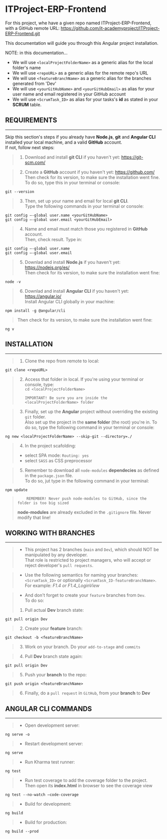 # ITProject-ERP-Frontend

For this project, whe have a given repo named ITProject-ERP-Frontend,  
with a GitHub remote URL: https://github.com/it-academyproject/ITProject-ERP-Frontend.git

This documentation will guide you through this Angular project installation.

NOTE: in this documentation...

- We will use `<localProjectFolderName>` as a generic alias for the local folder's name
- We will use `<repoURL>` as a generic alias for the remote repo's URL
- We will use `<featureBranchName>` as a generic alias for the branches generated from 'Dev'
- We will use `<yourGitHubName>` and `<yourGitHubEmail>` as alias for your user name and email registered in your GitHub account
- We will use `<ScrumTask_ID>` as alias for your tasks's **id** as stated in your **SCRUM** table.

## REQUIREMENTS

---

Skip this section's steps if you already have **Node.js**, **git** and **Angular CLI** installed your local machine, and a valid **GitHub** account.  
If not, follow next steps:

> 1.  Download and install **git CLI** if you haven't yet: https://git-scm.com/

> 2.  Create a **GitHub** account if you haven't yet: https://github.com/  
>     Then check for its version, to make sure the installation went fine.  
>     To do so, type this in your terminal or console:

    git --version

> 3.  Then, set up your name and email for local **git CLI**.  
>     Type the following commands in your terminal or console:

    git config –-global user.name <yourGitHubName>
    git config –-global user.email <yourGitHubEmail>

> 4.  Name and email must match those you registered in **GitHub** account.  
>     Then, check result. Type in:

    git config –-global user.name
    git config –-global user.email

> 5.  Downlad and install **Node.js** if you haven't yet: https://nodejs.org/es/  
>     Then check for its version, to make sure the installation went fine:

    node -v

> 6.  Downlad and install **Angular CLI** if you haven't yet: https://angular.io/  
>     Install Angular CLI globally in your machine:

    npm install -g @angular/cli

> Then check for its version, to make sure the installation went fine:

    ng v

## INSTALLATION

---

> 1.  Clone the repo from remote to local:

    git clone <repoURL>

> 2.  Access that folder in local. If you're using your terminal or console, type:  
>      `cd <localProjectFolderName>`
>
>         IMPORTANT! Be sure you are inside the <localProjectFolderName> folder

> 3.  Finally, set up the **Angular** project without overriding the existing `git` folder.  
>     Also set up the project in the **same folder** (the root) you're in.
>     To do so, type the following command in your terminal or console:

    ng new <localProjectFolderName> --skip-git --directory=./

> 4.  In the project scafolding:
>
> - select SPA mode: `Routing: yes`
> - select `SASS` as CSS preprocessor

> 5.  Remember to download all `node-modules` **dependecies** as defined in the `package.json` file.  
>     To do so, jut type in the following command in your terminal:

    npm update

>         REMEMBER! Never push node-modules to GitHub, since the folder is too big sized
>
> **node-modules** are already excluded in the `.gitignore` file. Never modify that line!

## WORKING WITH BRANCHES

---

> - This project has 2 branches (`main` and `Dev`), which should NOT be manipulated by any developer.  
>   That role is restricted to project managers, who will accept or reject developer's `pull requests`.

> - Use the following semantics for naming your branches: `<ScrumTask_ID>` or optionally `<ScrumTask_ID-featureBranchName>`.  
>   For example: _F1.4 or F1.4_LoginView_

> - And don't forget to create your `feature` branches from `Dev`.  
>   To do so:
>
> 1.  Pull actual **Dev** branch state:

    git pull origin Dev

> 2.  Create your **feature** branch:

    git checkout -b <featureBranchName>

> 3.  Work on your branch. Do your `add-to-stage` and `commits`

> 4.  Pull **Dev** branch state again:

    git pull origin Dev

> 5.  Push your **branch** to the repo:

    git push origin <featureBranchName>

> 6.  Finally, do a `pull request` in `GitHub`, from your **branch** to **Dev**

## ANGULAR CLI COMMANDS

---

> - Open development server:

    ng serve -o

> - Restart development server:

    ng serve

> - Run Kharma test runner:

    ng test

> - Run test coverage to add the coverage folder to the project.  
>   Then open its **index.html** in browser to see the coverage view

    ng test --no-watch –code-coverage

> - Build for development:

    ng build

> - Build for production:

    ng build --prod
